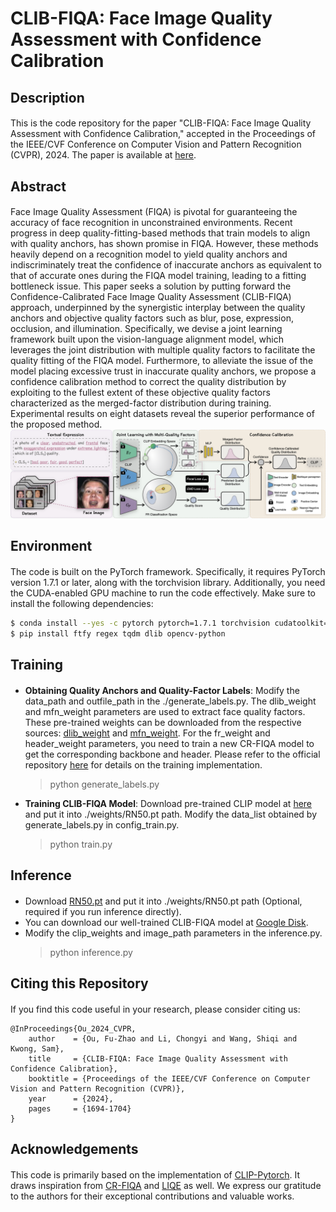 # CLIB-FIQA: Face Image Quality Assessment with Confidence Calibration

## Description
####
This is the code repository for the paper "CLIB-FIQA: Face Image Quality Assessment with Confidence Calibration," accepted in the Proceedings of the IEEE/CVF Conference on Computer Vision and Pattern Recognition (CVPR), 2024. The paper is available at [here](https://openaccess.thecvf.com/content/CVPR2024/papers/Ou_CLIB-FIQA_Face_Image_Quality_Assessment_with_Confidence_Calibration_CVPR_2024_paper.pdf).

## Abstract
####
Face Image Quality Assessment (FIQA) is pivotal for guaranteeing the accuracy of face recognition in unconstrained environments. Recent progress in deep quality-fitting-based methods that train models to align with quality anchors, has shown promise in FIQA. However, these methods heavily depend on a recognition model to yield quality anchors and indiscriminately treat the confidence of inaccurate anchors as equivalent to that of accurate ones during the FIQA model training, leading to a fitting bottleneck issue. This paper seeks a solution by putting forward the Confidence-Calibrated Face Image Quality Assessment (CLIB-FIQA) approach, underpinned by the synergistic interplay between the quality anchors and objective quality factors such as blur, pose, expression, occlusion, and illumination. Specifically, we devise a joint learning framework built upon the vision-language alignment model, which leverages the joint distribution with multiple quality factors to facilitate the quality fitting of the FIQA model. Furthermore, to alleviate the issue of the model placing excessive trust in inaccurate quality anchors, we propose a confidence calibration method to correct the quality distribution by exploiting to the fullest extent of these objective quality factors characterized as the merged-factor distribution during training. Experimental results on eight datasets reveal the superior performance of the proposed method. 
<img src="docs/Framework.png" title="framework" width="800" />

## Environment
####
The code is built on the PyTorch framework. Specifically, it requires PyTorch version 1.7.1 or later, along with the torchvision library. Additionally, you need the CUDA-enabled GPU machine to run the code effectively. Make sure to install the following dependencies:

```bash
$ conda install --yes -c pytorch pytorch=1.7.1 torchvision cudatoolkit=11.0
$ pip install ftfy regex tqdm dlib opencv-python
```

## Training
####
- **Obtaining Quality Anchors and Quality-Factor Labels**: Modify the data_path and outfile_path in the ./generate_labels.py. The dlib_weight and mfn_weight parameters are used to extract face quality factors. These pre-trained weights can be downloaded from the respective sources: [dlib_weight](https://github.com/tzutalin/dlib-android/blob/master/data/shape_predictor_68_face_landmarks.dat) and [mfn_weight](https://drive.google.com/drive/folders/18Su86Hw2pO5LBDD2eqzHJT82qTlV2gI7?usp=drive_link). For the fr_weight and header_weight parameters, you need to train a new CR-FIQA model to get the corresponding backbone and header. Please refer to the official repository [here](https://github.com/fdbtrs/CR-FIQA/tree/main) for details on the training implementation.
  > python generate_labels.py

- **Training CLIB-FIQA Model**: Download pre-trained CLIP model at [here](https://openaipublic.azureedge.net/clip/models/afeb0e10f9e5a86da6080e35cf09123aca3b358a0c3e3b6c78a7b63bc04b6762/RN50.pt) and put it into ./weights/RN50.pt path. Modify the data_list obtained by generate_labels.py in config_train.py.
  > python train.py


## Inference
####
- Download [RN50.pt](https://openaipublic.azureedge.net/clip/models/afeb0e10f9e5a86da6080e35cf09123aca3b358a0c3e3b6c78a7b63bc04b6762/RN50.pt) and put it into ./weights/RN50.pt path (Optional, required if you run inference directly).
- You can download our well-trained CLIB-FIQA model at [Google Disk](https://drive.google.com/file/d/18-Bkno_CWDaT9EA-FbnJ1oDcg1RDkPTt/view?usp=sharing).
- Modify the clip_weights and image_path parameters in the inference.py.
  > python inference.py

## Citing this Repository
####
If you find this code useful in your research, please consider citing us:
```
@InProceedings{Ou_2024_CVPR,
    author    = {Ou, Fu-Zhao and Li, Chongyi and Wang, Shiqi and Kwong, Sam},
    title     = {CLIB-FIQA: Face Image Quality Assessment with Confidence Calibration},
    booktitle = {Proceedings of the IEEE/CVF Conference on Computer Vision and Pattern Recognition (CVPR)},
    year      = {2024},
    pages     = {1694-1704}
}
```

## Acknowledgements
####
This code is primarily based on the implementation of [CLIP-Pytorch](https://github.com/openai/CLIP). It draws inspiration from [CR-FIQA](https://github.com/fdbtrs/CR-FIQA/tree/main) and [LIQE](https://github.com/zwx8981/LIQE) as well. We express our gratitude to the authors for their exceptional contributions and valuable works.
